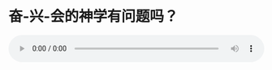 # 奋-兴-会的神学有问题吗？

<audio style="width: 100%;" preload="false" controls controlslist="nodownload"><source src="http://file.simai.life/audio/mp3/old/26604.mp3" type="audio/mpeg">Your browser does not support the audio element.</audio>


